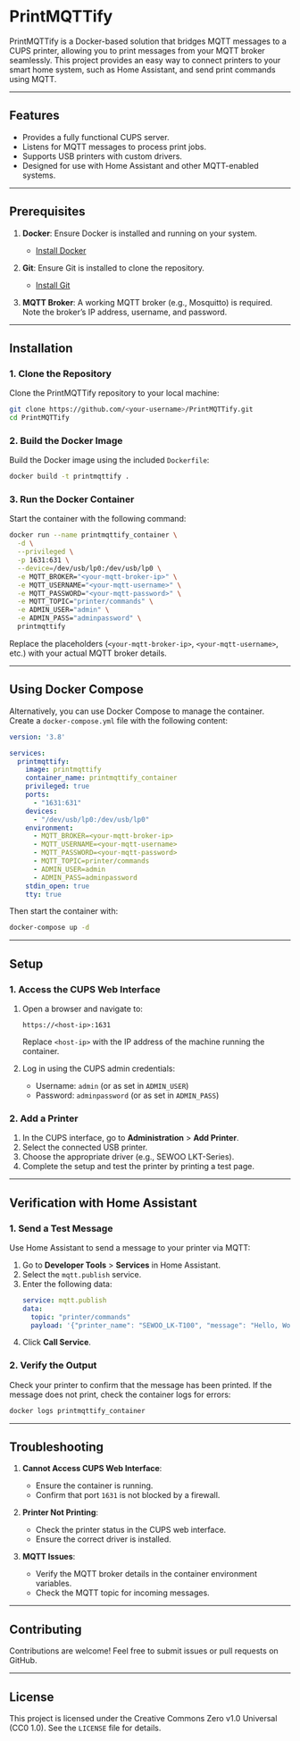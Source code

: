 # PrintMQTTify

PrintMQTTify is a Docker-based solution that bridges MQTT messages to a CUPS printer, allowing you to print messages from your MQTT broker seamlessly. This project provides an easy way to connect printers to your smart home system, such as Home Assistant, and send print commands using MQTT.

---

## Features
- Provides a fully functional CUPS server.
- Listens for MQTT messages to process print jobs.
- Supports USB printers with custom drivers.
- Designed for use with Home Assistant and other MQTT-enabled systems.

---

## Prerequisites

1. **Docker**: Ensure Docker is installed and running on your system.
   - [Install Docker](https://docs.docker.com/get-docker/)

2. **Git**: Ensure Git is installed to clone the repository.
   - [Install Git](https://git-scm.com/book/en/v2/Getting-Started-Installing-Git)

3. **MQTT Broker**: A working MQTT broker (e.g., Mosquitto) is required. Note the broker’s IP address, username, and password.

---

## Installation

### 1. Clone the Repository
Clone the PrintMQTTify repository to your local machine:
```bash
git clone https://github.com/<your-username>/PrintMQTTify.git
cd PrintMQTTify
```

### 2. Build the Docker Image
Build the Docker image using the included `Dockerfile`:
```bash
docker build -t printmqttify .
```

### 3. Run the Docker Container
Start the container with the following command:
```bash
docker run --name printmqttify_container \
  -d \
  --privileged \
  -p 1631:631 \
  --device=/dev/usb/lp0:/dev/usb/lp0 \
  -e MQTT_BROKER="<your-mqtt-broker-ip>" \
  -e MQTT_USERNAME="<your-mqtt-username>" \
  -e MQTT_PASSWORD="<your-mqtt-password>" \
  -e MQTT_TOPIC="printer/commands" \
  -e ADMIN_USER="admin" \
  -e ADMIN_PASS="adminpassword" \
  printmqttify
```
Replace the placeholders (`<your-mqtt-broker-ip>`, `<your-mqtt-username>`, etc.) with your actual MQTT broker details.

---

## Using Docker Compose

Alternatively, you can use Docker Compose to manage the container. Create a `docker-compose.yml` file with the following content:

```yaml
version: '3.8'

services:
  printmqttify:
    image: printmqttify
    container_name: printmqttify_container
    privileged: true
    ports:
      - "1631:631"
    devices:
      - "/dev/usb/lp0:/dev/usb/lp0"
    environment:
      - MQTT_BROKER=<your-mqtt-broker-ip>
      - MQTT_USERNAME=<your-mqtt-username>
      - MQTT_PASSWORD=<your-mqtt-password>
      - MQTT_TOPIC=printer/commands
      - ADMIN_USER=admin
      - ADMIN_PASS=adminpassword
    stdin_open: true
    tty: true
```

Then start the container with:
```bash
docker-compose up -d
```

---

## Setup

### 1. Access the CUPS Web Interface
1. Open a browser and navigate to:
   ```
   https://<host-ip>:1631
   ```
   Replace `<host-ip>` with the IP address of the machine running the container.

2. Log in using the CUPS admin credentials:
   - Username: `admin` (or as set in `ADMIN_USER`)
   - Password: `adminpassword` (or as set in `ADMIN_PASS`)

### 2. Add a Printer
1. In the CUPS interface, go to **Administration** > **Add Printer**.
2. Select the connected USB printer.
3. Choose the appropriate driver (e.g., SEWOO LKT-Series).
4. Complete the setup and test the printer by printing a test page.

---

## Verification with Home Assistant

### 1. Send a Test Message
Use Home Assistant to send a message to your printer via MQTT:

1. Go to **Developer Tools** > **Services** in Home Assistant.
2. Select the `mqtt.publish` service.
3. Enter the following data:
   ```yaml
   service: mqtt.publish
   data:
     topic: "printer/commands"
     payload: '{"printer_name": "SEWOO_LK-T100", "message": "Hello, World!"}'
   ```
4. Click **Call Service**.

### 2. Verify the Output
Check your printer to confirm that the message has been printed. If the message does not print, check the container logs for errors:
```bash
docker logs printmqttify_container
```

---

## Troubleshooting

1. **Cannot Access CUPS Web Interface**:
   - Ensure the container is running.
   - Confirm that port `1631` is not blocked by a firewall.

2. **Printer Not Printing**:
   - Check the printer status in the CUPS web interface.
   - Ensure the correct driver is installed.

3. **MQTT Issues**:
   - Verify the MQTT broker details in the container environment variables.
   - Check the MQTT topic for incoming messages.

---

## Contributing
Contributions are welcome! Feel free to submit issues or pull requests on GitHub.

---

## License
This project is licensed under the Creative Commons Zero v1.0 Universal (CC0 1.0). See the `LICENSE` file for details.

